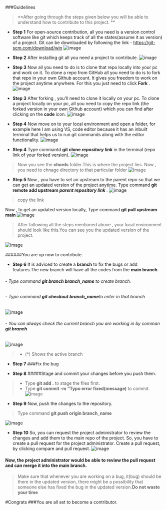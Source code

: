 ###Guidelines
>**After going through the steps given below you will be able to understand
how to contribute to this project. **

- **Step 1**
For open-source contribution, all you need is a version control software like git which keeps track of all the states(assume it as version) of a project.
Git can be downloaded by following the link - https://git-scm.com/download/win
![image](https://user-images.githubusercontent.com/62644568/111185737-4dd27380-85d8-11eb-92d6-6c09dee5602b.png)

- **Step 2**
After installing git all you need a project to contribute.
![image](https://user-images.githubusercontent.com/62644568/111187563-1d8bd480-85da-11eb-87ae-8ec63e5a4e55.png)

- **Step 3**
Now all you need to do is to clone that repo locally into your pc and work on it. To clone a repo from GitHub all you need to do is to fork that repo in your own Github account. It gives you freedom to work on the project anytime anywhere. For this you just need to click **Fork** .
![image](https://user-images.githubusercontent.com/62644568/111188408-08637580-85db-11eb-9f9d-666898181a39.png)

- **Step 3**
After forking , you'll need to clone it locally on your pc. To clone a project locally on your pc, all you need to copy the repo link (the forked version in your own Github account) which you can find after clicking on the **code** icon.
![image](https://user-images.githubusercontent.com/62644568/111188862-81fb6380-85db-11eb-9f1e-ed26cb8856d1.png)

- **Step 4**
Now move on to your local environment and open a folder, for example here I am using VS, code editor because it has an inbuilt terminal that helps us to run git commands along with the editor functionality.
![image](https://user-images.githubusercontent.com/62644568/111191058-afe1a780-85dd-11eb-8988-be9665be0da4.png)

- **Step 4**
Type commantd **git clone *repository link***  in the terminal (repo link of your forked version).
![image](https://user-images.githubusercontent.com/62644568/111191891-85dcb500-85de-11eb-9d7c-455344bf5e59.png)
> Now you see the **chords** folder.This is where the project lies.
Now , you need to chnage directory to that particular folder 
![image](https://user-images.githubusercontent.com/62644568/111192522-28953380-85df-11eb-88a1-b114f029cd8d.png)

- **Step 5**
Now ,  you  have to set an upstream to the parent repo so that we can get an updated version of the project anytime.
Type command **git remote add upstream *parent repository link*** .
![image](https://user-images.githubusercontent.com/62644568/111193388-1e276980-85e0-11eb-94b0-7c3d4bbc59cc.png)
> copy the link

Now , to get an updated version locally, Type command **git pull upstream main**
![image](https://user-images.githubusercontent.com/62644568/111194110-dd7c2000-85e0-11eb-8310-ab91abebc3d6.png)

>After following all the steps mentioned above , your local environment should look like this.You can see you the updated version of the project.

![image](https://user-images.githubusercontent.com/62644568/111194577-5a0efe80-85e1-11eb-86d3-e9bf39633f95.png)

######You are up now to contribute.
- **Step 6**
It is adviced to create a **branch** to fix the bugs or add features.The new branch will have all the codes from the **main branch**.
###### - Type command **git branch *branch_name*** to create branch.
###### - Type command **git checkout *branch_name***to enter in that branch
![image](https://user-images.githubusercontent.com/62644568/111197143-1ec1ff00-85e4-11eb-8c05-da7e93a1bb64.png)
###### - You can always check the current branch you are working in by comman **git branch**
![image](https://user-images.githubusercontent.com/62644568/111197363-66488b00-85e4-11eb-9265-126c48328b34.png)
> *  (*) Shows the active branch

- **Step 7**
###Fix the bug

- **Step 8**
#####Stage and commit your changes before you push them.
>*  Type **git add .** to stage the files first.
>*  Type **git commit -m “Typo error fixed(message)** to commit.
![image](https://user-images.githubusercontent.com/62644568/111199808-128b7100-85e7-11eb-889b-5407b590e93c.png)

- **Step 9**
Now, push the changes to the repository.
>Type command  **git push origin branch_name**

![image](https://user-images.githubusercontent.com/62644568/111201204-8ed28400-85e8-11eb-8e87-9f483cffa69c.png)

- **Step 10**
So, you can request the project administrator to review the changes and add them to the main repo of the project. So, you have to create a pull request for the project administrator. Create a pull request, by clicking compare and pull request.
![image](https://user-images.githubusercontent.com/62644568/111202080-7ca51580-85e9-11eb-9f36-c971ea742804.png)

#### Now, the project administrator would be able to review the pull request and can merge it into the main branch.

>Make sure that whenever you are working on a bug, it(bug) should be there in the updated version, there might be a possibility that someone else has fixed the bug in the updated version.**Do not waste your time**

#Congrats
###You are all set to become a contributor.
